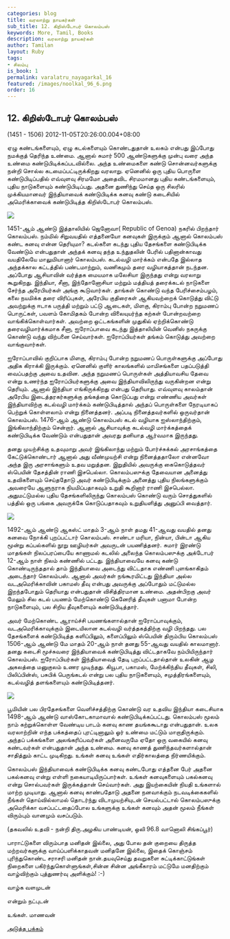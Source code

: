 ```yaml
---
categories: blog
title: வரலாற்று நாயகர்கள்
sub_title: 12. கிறிஸ்டோபர் கொலம்பஸ்
keywords: More, Tamil, Books
description: வரலாற்று நாயகர்கள்
author: Tamilan
layout: Ruby
tags:
- சிலம்பு
is_book: 1
permalink: varalatru_nayagarkal_16
featured: /images/noolkal_96_6.png
order: 16
---
```



## 12. கிறிஸ்டோபர் கொலம்பஸ்

(1451 - 1506) 2012-11-05T20:26:00.004+08:00

ஏழு கண்டங்களையும், ஏழு கடல்களையும் கொண்டதுதான் உலகம் என்பது இப்போது நமக்குத் தெரிந்த உண்மை. ஆனால் சுமார் 500 ஆண்டுகளுக்கு முன்பு வரை அந்த உண்மை கண்டுபிடிக்கப்படவில்லை. அந்த உண்மைகளை கண்டு சொன்னவர்களுக்கு நன்றி சொல்ல கடமைப்பட்டிருக்கிறது வரலாறு. ஏனெனில் ஒரு புதிய பொருளை கண்டுபிடிப்பதில் எவ்வுளவு சிரமமோ அதைவிட சிரமமானது புதிய கண்டங்களையும், புதிய நாடுகளையும் கண்டுபிடிப்பது. அதனை துணிந்து செய்த ஒரு சிலரில் முக்கியமானவர் இந்தியாவைக் கண்டுபிடிக்க கனவு கண்டு கடைசியில் அமெரிக்காவைக் கண்டுபிடித்த கிறிஸ்டோபர் கொலம்பஸ்.

![](http://2.bp.blogspot.com/-FYDx9hjvmuI/UIJklD46OxI/AAAAAAAAChw/pgyDaziGKH0/s1600/Christopher-Columbus-9254209-1-402.jpg)

1451-ஆம் ஆண்டு இத்தாலியில் ஜெனோவா( Republic of Genoa) நகரில் பிறந்தார் கொலம்பஸ். நம்மில் சிறுவயதில் எத்தனையோ கனவுகள் இருக்கும் ஆனால் கொலம்பஸ் கண்ட கனவு என்ன தெரியுமா? கடல்களை கடந்து புதிய தேசங்களை கண்டுபிடிக்க வேண்டும் என்பதுதான் அந்தக் கனவு தந்த உந்துதலின் பேரில் பதினான்காவது வயதிலேயே மாலுமியானார் கொலம்பஸ். கடல்வழி மார்க்கம் என்பதே இல்லாத அந்தக்கால கட்டத்தில் பண்டமாற்றும், வணிகமும் தரை வழியாகத்தான் நடந்தன. அப்போது ஆசியாவின் வர்த்தக மையமாக மலேசியா இருந்தது என்று வரலாறு கூறுகிறது. இந்தியா, சீனா, இந்தோனோசியா மற்றும் மத்தியத் தரைக்கடல் நாடுகளை சேர்ந்த அரேபியர்கள் அங்கு கூடுவார்கள். தாங்கள் கொண்டு வந்த பேரிச்சைம்பழம், கலை நயமிக்க தரை விரிப்புகள், அரேபிய குதிரைகள் ஆகியவற்றைக் கொடுத்து விட்டு அவற்றுக்கு ஈடாக பருத்தி மற்றும் பட்டு ஆடைகள், மிளகு, கிராம்பு போன்ற நறுமணப் பொருட்கள், பவளம் கோமிதகம் போன்ற விலையுயர்ந்த கற்கள் போன்றவற்றை வாங்கிக்கொள்வார்கள். அவற்றை ஒட்டகங்களின் முதுகில் ஏற்றிக்கொண்டு தரைவழிமார்க்கமாக சீனா, ஐரோப்பாவை கடந்து இத்தாலியின் வெனிஸ் நகருக்கு கொண்டு வந்து விற்பனை செய்வார்கள். ஐரோப்பியர்கள் தங்கம் கொடுத்து அவற்றை வாங்குவார்கள்.

ஐரோப்பாவில் குறிப்பாக மிளகு, கிராம்பு போன்ற நறுமணப் பொருள்களுக்கு அப்போது அதிக கிராக்கி இருக்கும். ஏனெனில் குளிர் காலங்களில் மாமிசங்களை பதப்படுத்தி வைப்பதற்கு அவை உதவின. அந்த நறுமணப் பொருள்கள் அத்தியாவசிய தேவை என்று உணர்ந்த ஐரோப்பியர்களுக்கு அவை இந்தியாவிலிருந்து வருகின்றன என்று தெரியும். ஆனால் இந்தியா எங்கிருக்கிறது என்பது தெரியாது. எவ்வுளவு காலம்தான் அரேபிய இடைத்தரகர்களுக்கு தங்கத்தை கொடுப்பது என்று எண்ணிய அவர்கள் இந்தியாவிற்கு கடல்வழி மார்க்கம் கண்டுபிடித்தால் அந்தப் பொருள்களை நேரடியாகப் பெற்றுக் கொள்ளலாம் என்று நினைத்தனர். அப்படி நினைத்தவர்களில் ஒருவர்தான் கொலம்பஸ். 1476-ஆம் ஆண்டு கொலம்பஸ் கடல் வழியாக ஐஸ்லாந்திற்கும், இங்கிலாந்திற்கும் சென்றார். ஆனால் ஆசியாவுக்கு கடல்வழி மார்க்கத்தைக் கண்டுபிடிக்க வேண்டும் என்பதுதான் அவரது தனியாத ஆர்வமாக இருந்தது.

தனது முயற்சிக்கு உதவுமாறு அவர் இங்கிலாந்து மற்றும் போர்ச்சுக்கல் அரசாங்கத்தை கேட்டுக்கொண்டார் ஆனால் அது வீண்முயற்சி என்று நினைத்ததாலோ என்னவோ அந்த இரு அரசாங்களும் உதவ மறுத்தன. இறுதியில் அவருக்கு கைகொடுத்தவர் ஸ்பெயின் தேசத்தின் ராணி இசபெல்லா. கொலம்பஸுக்கு தேவையான அனைத்து உதவிகளையும் செய்ததோடு அவர் கண்டுபிடிக்கும் அனைத்து புதிய நிலங்களுக்கும் அவரையே ஆளுநராக நியமிப்பதாகவும் உறுதி கூறினார் ராணி இசபெல்லா. அதுமட்டுமல்ல புதிய தேசங்களிலிருந்து கொலம்பஸ் கொண்டு வரும் சொத்துகளில் பத்தில் ஒரு பங்கை அவருக்கே கொடுப்பதாகவும் உறுதியளித்து அனுப்பி வைத்தார்.

![](http://4.bp.blogspot.com/-30wMMYr96Vg/UIJkvQUgVcI/AAAAAAAACh4/hj90GcILKnQ/s1600/columbus.jpg)

1492-ஆம் ஆண்டு ஆகஸ்ட் மாதம் 3-ஆம் நாள் தமது 41-ஆவது வயதில் தனது கனவை நோக்கி புறப்பட்டார் கொலம்பஸ். சாண்டா மரியா, நின்யா, பின்டா ஆகிய மூன்று கப்பல்களில் நூறு ஊழியர்கள் அவருடன் பயணித்தனர். சுமார் இரண்டு மாதங்கள் நிலப்பரப்பையே காணாமல் கடலில் அலைந்த கொலம்பஸுக்கு அக்டோபர் 12-ஆம் நாள் நிலம் கண்ணில் பட்டது. இந்தியாவையே கனவு கண்டு கொண்டிருந்ததால் தாம் இந்தியாவை அடைந்து விட்டதாக எண்ணி புளங்காகிதம் அடைந்தார் கொலம்பஸ். ஆனால் அவர்கள் நங்கூரமிட்டது இந்தியா அல்ல வடஅமெரிக்காவின் பகாமஸ் தீவு என்பது அவருக்கு அப்போதும் மட்டுமல்ல இறந்தபோதும் தெரியாது என்பதுதான் விசித்திரமான உண்மை. அதன்பிறகு அவர் மேலும் சில கடல் பயணம் மேற்கொண்டு கெனேரித் தீவுகள் பனாமா போன்ற நாடுகளையும், பல சிறிய தீவுகளையும் கண்டுபிடித்தார்.

அவர் மேற்கொண்ட ஆராய்ச்சி பயணங்களால்தான் ஐரோப்பாவுக்கும், வடஅமெரிக்காவுக்கும் இடையிலான கடல்வழி வர்த்தகத்திற்கு வழி பிறந்தது. பல தேசங்களைக் கண்டுபிடித்த களிப்பிலும், களைப்பிலும் ஸ்பெயின் திரும்பிய கொலம்பஸ் 1506-ஆம் ஆண்டு மே மாதம் 20-ஆம் நாள் தனது 55-ஆவது வயதில் காலமானார். தனது கடைசி மூச்சுவரை இந்தியாவைக் கண்டுபிடித்து விட்டதாகவே நம்பியிருந்தார் கொலம்பஸ். ஐரோப்பியர்கள் இந்தியாவைத் தேடி புறப்பட்டதால்தான் உலகின் ஆழ அகலத்தை மனுகுலம் உணர முடிந்தது. கியூபா, பகாமஸ், மேற்க்கிந்திய தீவுகள், சிலி, பிலிப்பின்ஸ், பசுபிக் பெருங்கடல் என்று பல புதிய நாடுகளையும், சமுத்திரங்களையும், கடல்வழித் தளங்களையும் கண்டுபிடித்தனர்.

![](http://2.bp.blogspot.com/-BNNTaSWwH5o/UIJk1hDL9_I/AAAAAAAACiA/Yg-B_Rhorpc/s1600/Christopher-Columbus-Quotes-1.jpg)

பூமியின் பல பிரதேசங்களை வெளிச்சத்திற்கு கொண்டு வர உதவிய இந்தியா கடைசியாக 1498-ஆம் ஆண்டு வாஸ்கோடகாமாவால் கண்டுபிடிக்கப்பட்டது. கொலம்பஸ் மூலம் நாம் கற்றுக்கொள்ள வேண்டிய பாடம் கனவு காண தயங்ககூடாது என்பதுதான். உலக வரலாற்றின் எந்த பக்கத்தைப் புரட்டினாலும் ஓர் உண்மை மட்டும் மாறாதிருக்கும். அந்தப் பக்கங்களை அலங்கரிப்பவர்கள் அனைவருமே ஏதோ ஒரு வகையில் கனவு கண்டவர்கள் என்பதுதான் அந்த உண்மை. கனவு காணத் துணிந்தவர்களால்தான் சாதித்தும் காட்ட முடிகிறது. உங்கள் கனவு உங்கள் எதிர்காலத்தை நிர்ணயிக்கும்.

கொலம்பஸ் இந்தியாவைக் கண்டுபிடிக்க கனவு கண்டபோது எத்தனை பேர் அதனை பகல்கனவு என்று எள்ளி நகையாடியிருப்பார்கள். உங்கள் கனவுகளையும் பகல்கனவு என்று சொல்பவர்கள் இருக்கத்தான் செய்வார்கள். அது இயற்கையின் நியதி உங்களால் மாற்ற முடியாது. ஆனால் கனவு காண்பதோடு அதனை நனவாக்கும் நடவடிக்கைகளில் நீங்கள் தொய்வில்லாமல் தொடர்ந்து விடாமுயற்சியுடன் செயல்பட்டால் கொலம்பஸுக்கு அமெரிக்கா வசப்பட்டதைப்போல உங்களுக்கு உங்கள் கனவும் அதன் மூலம் நீங்கள் விரும்பும் வானமும் வசப்படும்.

(தகவலில் உதவி - நன்றி திரு.அழகிய பாண்டியன், ஒலி 96.8 வானொலி சிங்கப்பூர்)

பாராட்டுகளை விரும்பாத மனிதன் இல்லை, அது போல தன் குறையை திருத்த மற்றவர்களுக்கு வாய்ப்பளிக்காதவன் மனிதனே இல்லை, இதைக் கொஞ்சம் புரிந்துகொண்ட சராசரி மனிதன் நான்.தயவுசெய்து தவறுகளை சுட்டிக்காட்டுங்கள் நிறைகளை பகிர்ந்துகொள்ளுங்கள்,சின்ன சின்ன அங்கீகாரம் மட்டுமே மனதிற்கும் வாழ்விற்கும் புத்துணர்வு அளிக்கும்! :-)

வாழ்க வளமுடன்

என்றும் நட்புடன்

உங்கள். மாணவன்

[அடுத்த பக்கம்](varalatru_nayagarkal_17)
